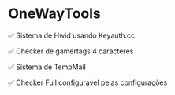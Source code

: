 # OneWayTools

✅ Sistema de Hwid usando Keyauth.cc

✅ Checker de gamertags 4 caracteres

✅ Sistema de TempMail

✅ Checker Full configurável pelas configurações


